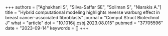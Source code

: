 +++
authors = ["Aghakhani S", "Silva-Saffar SE", "Soliman S", "Niarakis A."]
title = "Hybrid computational modeling highlights reverse warburg effect in breast cancer-associated fibroblasts"
journal = "Comput Struct Biotechnol J"
what = "article"
doi = "10.1016/j.csbj.2023.08.015"
pubmed = "37705596"
date = "2023-09-14"
keywords = []
+++

